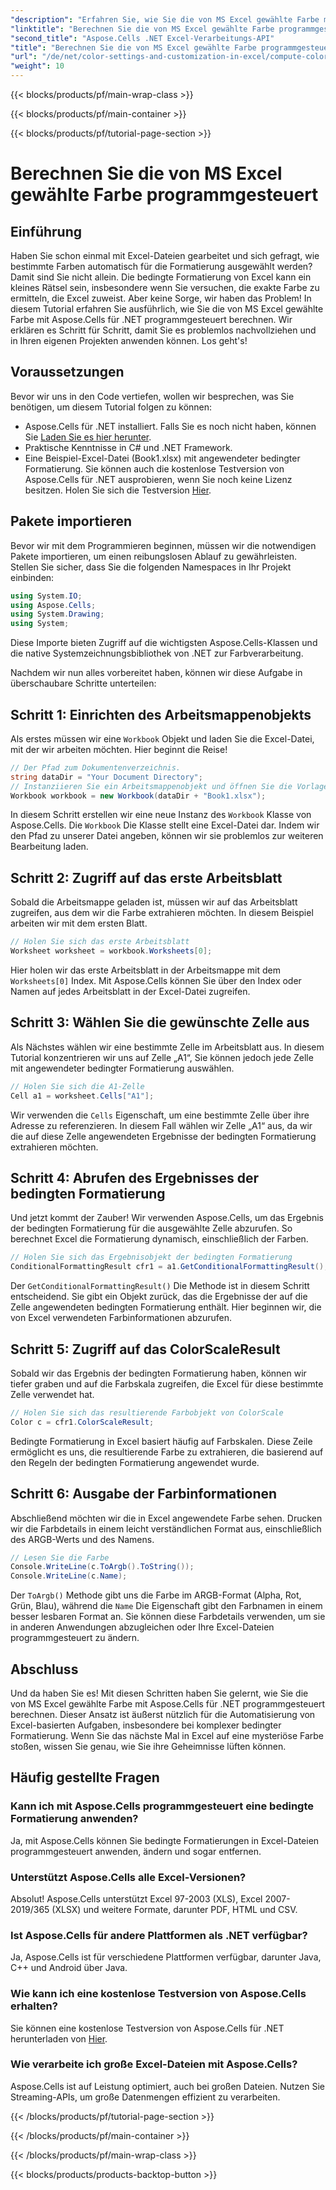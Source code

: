 ```yaml
---
"description": "Erfahren Sie, wie Sie die von MS Excel gewählte Farbe mit Aspose.Cells für .NET berechnen. Folgen Sie dieser Schritt-für-Schritt-Anleitung, um programmgesteuert auf die bedingte Formatierungsfarbe von Excel zuzugreifen."
"linktitle": "Berechnen Sie die von MS Excel gewählte Farbe programmgesteuert"
"second_title": "Aspose.Cells .NET Excel-Verarbeitungs-API"
"title": "Berechnen Sie die von MS Excel gewählte Farbe programmgesteuert"
"url": "/de/net/color-settings-and-customization-in-excel/compute-color-chosen-by-ms-excel/"
"weight": 10
---
```


{{< blocks/products/pf/main-wrap-class >}}

{{< blocks/products/pf/main-container >}}

{{< blocks/products/pf/tutorial-page-section >}}

# Berechnen Sie die von MS Excel gewählte Farbe programmgesteuert

## Einführung
Haben Sie schon einmal mit Excel-Dateien gearbeitet und sich gefragt, wie bestimmte Farben automatisch für die Formatierung ausgewählt werden? Damit sind Sie nicht allein. Die bedingte Formatierung von Excel kann ein kleines Rätsel sein, insbesondere wenn Sie versuchen, die exakte Farbe zu ermitteln, die Excel zuweist. Aber keine Sorge, wir haben das Problem! In diesem Tutorial erfahren Sie ausführlich, wie Sie die von MS Excel gewählte Farbe mit Aspose.Cells für .NET programmgesteuert berechnen. Wir erklären es Schritt für Schritt, damit Sie es problemlos nachvollziehen und in Ihren eigenen Projekten anwenden können. Los geht's!
## Voraussetzungen
Bevor wir uns in den Code vertiefen, wollen wir besprechen, was Sie benötigen, um diesem Tutorial folgen zu können:
- Aspose.Cells für .NET installiert. Falls Sie es noch nicht haben, können Sie [Laden Sie es hier herunter](https://releases.aspose.com/cells/net/).
- Praktische Kenntnisse in C# und .NET Framework.
- Eine Beispiel-Excel-Datei (Book1.xlsx) mit angewendeter bedingter Formatierung.
Sie können auch die kostenlose Testversion von Aspose.Cells für .NET ausprobieren, wenn Sie noch keine Lizenz besitzen. Holen Sie sich die Testversion [Hier](https://releases.aspose.com/).
## Pakete importieren
Bevor wir mit dem Programmieren beginnen, müssen wir die notwendigen Pakete importieren, um einen reibungslosen Ablauf zu gewährleisten. Stellen Sie sicher, dass Sie die folgenden Namespaces in Ihr Projekt einbinden:
```csharp
using System.IO;
using Aspose.Cells;
using System.Drawing;
using System;
```
Diese Importe bieten Zugriff auf die wichtigsten Aspose.Cells-Klassen und die native Systemzeichnungsbibliothek von .NET zur Farbverarbeitung.

Nachdem wir nun alles vorbereitet haben, können wir diese Aufgabe in überschaubare Schritte unterteilen:
## Schritt 1: Einrichten des Arbeitsmappenobjekts
Als erstes müssen wir eine `Workbook` Objekt und laden Sie die Excel-Datei, mit der wir arbeiten möchten. Hier beginnt die Reise!
```csharp
// Der Pfad zum Dokumentenverzeichnis.
string dataDir = "Your Document Directory";
// Instanziieren Sie ein Arbeitsmappenobjekt und öffnen Sie die Vorlagendatei
Workbook workbook = new Workbook(dataDir + "Book1.xlsx");
```
In diesem Schritt erstellen wir eine neue Instanz des `Workbook` Klasse von Aspose.Cells. Die `Workbook` Die Klasse stellt eine Excel-Datei dar. Indem wir den Pfad zu unserer Datei angeben, können wir sie problemlos zur weiteren Bearbeitung laden.
## Schritt 2: Zugriff auf das erste Arbeitsblatt
Sobald die Arbeitsmappe geladen ist, müssen wir auf das Arbeitsblatt zugreifen, aus dem wir die Farbe extrahieren möchten. In diesem Beispiel arbeiten wir mit dem ersten Blatt.
```csharp
// Holen Sie sich das erste Arbeitsblatt
Worksheet worksheet = workbook.Worksheets[0];
```
Hier holen wir das erste Arbeitsblatt in der Arbeitsmappe mit dem `Worksheets[0]` Index. Mit Aspose.Cells können Sie über den Index oder Namen auf jedes Arbeitsblatt in der Excel-Datei zugreifen.
## Schritt 3: Wählen Sie die gewünschte Zelle aus
Als Nächstes wählen wir eine bestimmte Zelle im Arbeitsblatt aus. In diesem Tutorial konzentrieren wir uns auf Zelle „A1“, Sie können jedoch jede Zelle mit angewendeter bedingter Formatierung auswählen.
```csharp
// Holen Sie sich die A1-Zelle
Cell a1 = worksheet.Cells["A1"];
```
Wir verwenden die `Cells` Eigenschaft, um eine bestimmte Zelle über ihre Adresse zu referenzieren. In diesem Fall wählen wir Zelle „A1“ aus, da wir die auf diese Zelle angewendeten Ergebnisse der bedingten Formatierung extrahieren möchten.
## Schritt 4: Abrufen des Ergebnisses der bedingten Formatierung
Und jetzt kommt der Zauber! Wir verwenden Aspose.Cells, um das Ergebnis der bedingten Formatierung für die ausgewählte Zelle abzurufen. So berechnet Excel die Formatierung dynamisch, einschließlich der Farben.
```csharp
// Holen Sie sich das Ergebnisobjekt der bedingten Formatierung
ConditionalFormattingResult cfr1 = a1.GetConditionalFormattingResult();
```
Der `GetConditionalFormattingResult()` Die Methode ist in diesem Schritt entscheidend. Sie gibt ein Objekt zurück, das die Ergebnisse der auf die Zelle angewendeten bedingten Formatierung enthält. Hier beginnen wir, die von Excel verwendeten Farbinformationen abzurufen.
## Schritt 5: Zugriff auf das ColorScaleResult
Sobald wir das Ergebnis der bedingten Formatierung haben, können wir tiefer graben und auf die Farbskala zugreifen, die Excel für diese bestimmte Zelle verwendet hat.
```csharp
// Holen Sie sich das resultierende Farbobjekt von ColorScale
Color c = cfr1.ColorScaleResult;
```
Bedingte Formatierung in Excel basiert häufig auf Farbskalen. Diese Zeile ermöglicht es uns, die resultierende Farbe zu extrahieren, die basierend auf den Regeln der bedingten Formatierung angewendet wurde.
## Schritt 6: Ausgabe der Farbinformationen
Abschließend möchten wir die in Excel angewendete Farbe sehen. Drucken wir die Farbdetails in einem leicht verständlichen Format aus, einschließlich des ARGB-Werts und des Namens.
```csharp
// Lesen Sie die Farbe
Console.WriteLine(c.ToArgb().ToString());
Console.WriteLine(c.Name);
```
Der `ToArgb()` Methode gibt uns die Farbe im ARGB-Format (Alpha, Rot, Grün, Blau), während die `Name` Die Eigenschaft gibt den Farbnamen in einem besser lesbaren Format an. Sie können diese Farbdetails verwenden, um sie in anderen Anwendungen abzugleichen oder Ihre Excel-Dateien programmgesteuert zu ändern.

## Abschluss
Und da haben Sie es! Mit diesen Schritten haben Sie gelernt, wie Sie die von MS Excel gewählte Farbe mit Aspose.Cells für .NET programmgesteuert berechnen. Dieser Ansatz ist äußerst nützlich für die Automatisierung von Excel-basierten Aufgaben, insbesondere bei komplexer bedingter Formatierung. Wenn Sie das nächste Mal in Excel auf eine mysteriöse Farbe stoßen, wissen Sie genau, wie Sie ihre Geheimnisse lüften können.
## Häufig gestellte Fragen
### Kann ich mit Aspose.Cells programmgesteuert eine bedingte Formatierung anwenden?
Ja, mit Aspose.Cells können Sie bedingte Formatierungen in Excel-Dateien programmgesteuert anwenden, ändern und sogar entfernen.
### Unterstützt Aspose.Cells alle Excel-Versionen?
Absolut! Aspose.Cells unterstützt Excel 97-2003 (XLS), Excel 2007-2019/365 (XLSX) und weitere Formate, darunter PDF, HTML und CSV.
### Ist Aspose.Cells für andere Plattformen als .NET verfügbar?
Ja, Aspose.Cells ist für verschiedene Plattformen verfügbar, darunter Java, C++ und Android über Java.
### Wie kann ich eine kostenlose Testversion von Aspose.Cells erhalten?
Sie können eine kostenlose Testversion von Aspose.Cells für .NET herunterladen von [Hier](https://releases.aspose.com/).
### Wie verarbeite ich große Excel-Dateien mit Aspose.Cells?
Aspose.Cells ist auf Leistung optimiert, auch bei großen Dateien. Nutzen Sie Streaming-APIs, um große Datenmengen effizient zu verarbeiten.

{{< /blocks/products/pf/tutorial-page-section >}}

{{< /blocks/products/pf/main-container >}}

{{< /blocks/products/pf/main-wrap-class >}}

{{< blocks/products/products-backtop-button >}}